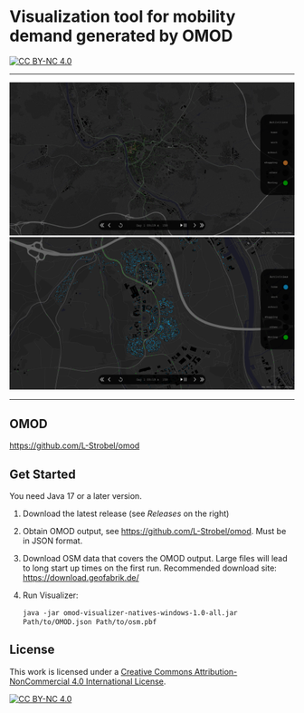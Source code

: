 # Visualization tool for mobility demand generated by OMOD

[![CC BY-NC 4.0][cc-by-nc-shield]][cc-by-nc]

---

<p align="center">
   <img src="doc/images/omod_vis_far.png" width="1000" alt="Omod Visualization Würzburg Far"/>
   <img src="doc/images/omod_vis_close.png" width="1000" alt="Omod Visualization Würzburg Close"/>
</p>

---

## OMOD

https://github.com/L-Strobel/omod

## Get Started

You need Java 17 or a later version.

1. Download the latest release (see *Releases* on the right)
2. Obtain OMOD output, see https://github.com/L-Strobel/omod. Must be in JSON format.
3. Download OSM data that covers the OMOD output. Large files will lead to long start up times on the first run. Recommended download site: https://download.geofabrik.de/
4. Run Visualizer:

   ```
   java -jar omod-visualizer-natives-windows-1.0-all.jar Path/to/OMOD.json Path/to/osm.pbf 
   ```

## License

This work is licensed under a
[Creative Commons Attribution-NonCommercial 4.0 International License][cc-by-nc].

[![CC BY-NC 4.0][cc-by-nc-image]][cc-by-nc]

[cc-by-nc]: https://creativecommons.org/licenses/by-nc/4.0/
[cc-by-nc-image]: https://licensebuttons.net/l/by-nc/4.0/88x31.png
[cc-by-nc-shield]: https://img.shields.io/badge/License-CC%20BY--NC%204.0-lightgrey.svg